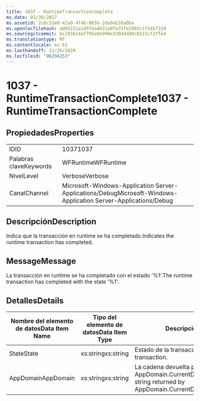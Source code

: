 ```yaml
---
title: 1037 - RuntimeTransactionComplete
ms.date: 03/30/2017
ms.assetid: 2c8c31e0-42a9-4f46-865b-2da9ab16a0ba
ms.openlocfilehash: ad05151a1497ea4b31e0fe33fe2983c1f145f224
ms.sourcegitcommit: bc293b14af795e0e999e3304dd40c0222cf2ffe4
ms.translationtype: MT
ms.contentlocale: es-ES
ms.lasthandoff: 11/26/2020
ms.locfileid: "96294253"
---
```

# <a name="1037---runtimetransactioncomplete"></a><span data-ttu-id="fa83f-102">1037 - RuntimeTransactionComplete</span><span class="sxs-lookup"><span data-stu-id="fa83f-102">1037 - RuntimeTransactionComplete</span></span>

## <a name="properties"></a><span data-ttu-id="fa83f-103">Propiedades</span><span class="sxs-lookup"><span data-stu-id="fa83f-103">Properties</span></span>  
  
|||  
|-|-|  
|<span data-ttu-id="fa83f-104">ID</span><span class="sxs-lookup"><span data-stu-id="fa83f-104">ID</span></span>|<span data-ttu-id="fa83f-105">1037</span><span class="sxs-lookup"><span data-stu-id="fa83f-105">1037</span></span>|  
|<span data-ttu-id="fa83f-106">Palabras clave</span><span class="sxs-lookup"><span data-stu-id="fa83f-106">Keywords</span></span>|<span data-ttu-id="fa83f-107">WFRuntime</span><span class="sxs-lookup"><span data-stu-id="fa83f-107">WFRuntime</span></span>|  
|<span data-ttu-id="fa83f-108">Nivel</span><span class="sxs-lookup"><span data-stu-id="fa83f-108">Level</span></span>|<span data-ttu-id="fa83f-109">Verbose</span><span class="sxs-lookup"><span data-stu-id="fa83f-109">Verbose</span></span>|  
|<span data-ttu-id="fa83f-110">Canal</span><span class="sxs-lookup"><span data-stu-id="fa83f-110">Channel</span></span>|<span data-ttu-id="fa83f-111">Microsoft-Windows-Application Server-Applications/Debug</span><span class="sxs-lookup"><span data-stu-id="fa83f-111">Microsoft-Windows-Application Server-Applications/Debug</span></span>|  
  
## <a name="description"></a><span data-ttu-id="fa83f-112">Descripción</span><span class="sxs-lookup"><span data-stu-id="fa83f-112">Description</span></span>  

 <span data-ttu-id="fa83f-113">Indica que la transacción en runtime se ha completado.</span><span class="sxs-lookup"><span data-stu-id="fa83f-113">Indicates the runtime transaction has completed.</span></span>  
  
## <a name="message"></a><span data-ttu-id="fa83f-114">Message</span><span class="sxs-lookup"><span data-stu-id="fa83f-114">Message</span></span>  

 <span data-ttu-id="fa83f-115">La transacción en runtime se ha completado con el estado '%1'.</span><span class="sxs-lookup"><span data-stu-id="fa83f-115">The runtime transaction has completed with the state '%1'.</span></span>  
  
## <a name="details"></a><span data-ttu-id="fa83f-116">Detalles</span><span class="sxs-lookup"><span data-stu-id="fa83f-116">Details</span></span>  
  
|<span data-ttu-id="fa83f-117">Nombre del elemento de datos</span><span class="sxs-lookup"><span data-stu-id="fa83f-117">Data Item Name</span></span>|<span data-ttu-id="fa83f-118">Tipo del elemento de datos</span><span class="sxs-lookup"><span data-stu-id="fa83f-118">Data Item Type</span></span>|<span data-ttu-id="fa83f-119">Descripción</span><span class="sxs-lookup"><span data-stu-id="fa83f-119">Description</span></span>|  
|--------------------|--------------------|-----------------|  
|<span data-ttu-id="fa83f-120">State</span><span class="sxs-lookup"><span data-stu-id="fa83f-120">State</span></span>|<span data-ttu-id="fa83f-121">xs:string</span><span class="sxs-lookup"><span data-stu-id="fa83f-121">xs:string</span></span>|<span data-ttu-id="fa83f-122">Estado de la transacción.</span><span class="sxs-lookup"><span data-stu-id="fa83f-122">The state of the transaction.</span></span>|  
|<span data-ttu-id="fa83f-123">AppDomain</span><span class="sxs-lookup"><span data-stu-id="fa83f-123">AppDomain</span></span>|<span data-ttu-id="fa83f-124">xs:string</span><span class="sxs-lookup"><span data-stu-id="fa83f-124">xs:string</span></span>|<span data-ttu-id="fa83f-125">La cadena devuelta por AppDomain.CurrentDomain.FriendlyName.</span><span class="sxs-lookup"><span data-stu-id="fa83f-125">The string returned by AppDomain.CurrentDomain.FriendlyName.</span></span>|
